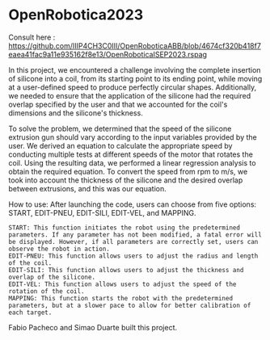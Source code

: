 # OpenRobotica2023

 Consult here : https://github.com/IIIP4CH3C0III/OpenRoboticaABB/blob/4674cf320b418f7eaea41fac9a11e935162f8e13/OpenRoboticaISEP2023.rspag
    
  In this project, we encountered a challenge involving the complete insertion of silicone into a coil, from its starting point to its ending point, while moving at a user-defined speed to produce perfectly circular shapes. Additionally, we needed to ensure that the application of the silicone had the required overlap specified by the user and that we accounted for the coil's dimensions and the silicone's thickness.

  To solve the problem, we determined that the speed of the silicone extrusion gun should vary according to the input variables provided by the user. We derived an equation to calculate the appropriate speed by conducting multiple tests at different speeds of the motor that rotates the coil. Using the resulting data, we performed a linear regression analysis to obtain the required equation. To convert the speed from rpm to m/s, we took into account the thickness of the silicone and the desired overlap between extrusions, and this was our equation.
  
How to use:
  After launching the code, users can choose from five options: START, EDIT-PNEU, EDIT-SILI, EDIT-VEL, and MAPPING.
    
    START: This function initiates the robot using the predetermined parameters. If any parameter has not been modified, a fatal error will be displayed. However, if all parameters are correctly set, users can observe the robot in action.
    EDIT-PNEU: This function allows users to adjust the radius and length of the coil.
    EDIT-SILI: This function allows users to adjust the thickness and overlap of the silicone.
    EDIT-VEL: This function allows users to adjust the speed of the rotation of the coil.
    MAPPING: This function starts the robot with the predetermined parameters, but at a slower pace to allow for better calibration of each target.
        
Fabio Pacheco and Simao Duarte built this project.
